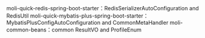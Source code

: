 moli-quick-redis-spring-boot-starter：RedisSerializerAutoConfiguration and RedisUtil
moli-quick-mybatis-plus-spring-boot-starter：MybatisPlusConfigAutoConfiguration and CommonMetaHandler
moli-common-beans：common ResultVO and ProfileEnum